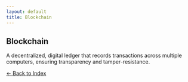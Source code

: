 ```yaml
---
layout: default
title: Blockchain
---
```

## Blockchain

A decentralized, digital ledger that records transactions across multiple computers, ensuring transparency and tamper-resistance.

[← Back to Index](/)
